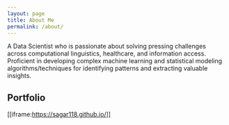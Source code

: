 ```yaml
---
layout: page
title: About Me
permalink: /about/
---
```


A Data Scientist who is passionate about solving pressing challenges across computational linguistics, healthcare, and information access. Proficient in developing complex machine learning and statistical modeling algorithms/techniques for identifying patterns and extracting valuable insights.

## Portfolio

[[iframe:https://sagar118.github.io/]]
